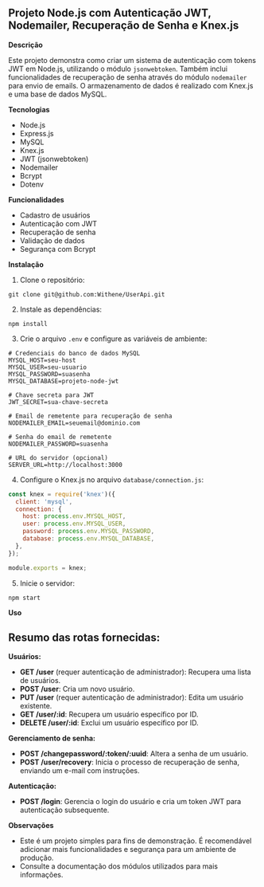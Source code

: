 ## **Projeto Node.js com Autenticação JWT, Nodemailer, Recuperação de Senha e Knex.js**

**Descrição**

Este projeto demonstra como criar um sistema de autenticação com tokens JWT em Node.js, utilizando o módulo `jsonwebtoken`. Também inclui funcionalidades de recuperação de senha através do módulo `nodemailer` para envio de emails. O armazenamento de dados é realizado com Knex.js e uma base de dados MySQL.

**Tecnologias**

* Node.js
* Express.js
* MySQL
* Knex.js
* JWT (jsonwebtoken)
* Nodemailer
* Bcrypt
* Dotenv

**Funcionalidades**

* Cadastro de usuários
* Autenticação com JWT
* Recuperação de senha
* Validação de dados
* Segurança com Bcrypt

**Instalação**

1. Clone o repositório:

```
git clone git@github.com:Withene/UserApi.git
```

2. Instale as dependências:

```
npm install
```

3. Crie o arquivo `.env` e configure as variáveis de ambiente:

```
# Credenciais do banco de dados MySQL
MYSQL_HOST=seu-host
MYSQL_USER=seu-usuario
MYSQL_PASSWORD=suasenha
MYSQL_DATABASE=projeto-node-jwt

# Chave secreta para JWT
JWT_SECRET=sua-chave-secreta

# Email de remetente para recuperação de senha
NODEMAILER_EMAIL=seuemail@dominio.com

# Senha do email de remetente
NODEMAILER_PASSWORD=suasenha

# URL do servidor (opcional)
SERVER_URL=http://localhost:3000
```

4. Configure o Knex.js no arquivo `database/connection.js`:

```javascript
const knex = require('knex')({
  client: 'mysql',
  connection: {
    host: process.env.MYSQL_HOST,
    user: process.env.MYSQL_USER,
    password: process.env.MYSQL_PASSWORD,
    database: process.env.MYSQL_DATABASE,
  },
});

module.exports = knex;
```

5. Inicie o servidor:

```
npm start
```

**Uso**

## Resumo das rotas fornecidas:

**Usuários:**

- **GET /user** (requer autenticação de administrador): Recupera uma lista de usuários.
- **POST /user**: Cria um novo usuário.
- **PUT /user** (requer autenticação de administrador): Edita um usuário existente.
- **GET /user/:id**: Recupera um usuário específico por ID.
- **DELETE /user/:id**: Exclui um usuário específico por ID.

**Gerenciamento de senha:**

- **POST /changepassword/:token/:uuid**: Altera a senha de um usuário.
- **POST /user/recovery**: Inicia o processo de recuperação de senha, enviando um e-mail com instruções.

**Autenticação:**

- **POST /login**: Gerencia o login do usuário e cria um token JWT para autenticação subsequente.


**Observações**

* Este é um projeto simples para fins de demonstração. É recomendável adicionar mais funcionalidades e segurança para um ambiente de produção.
* Consulte a documentação dos módulos utilizados para mais informações.

